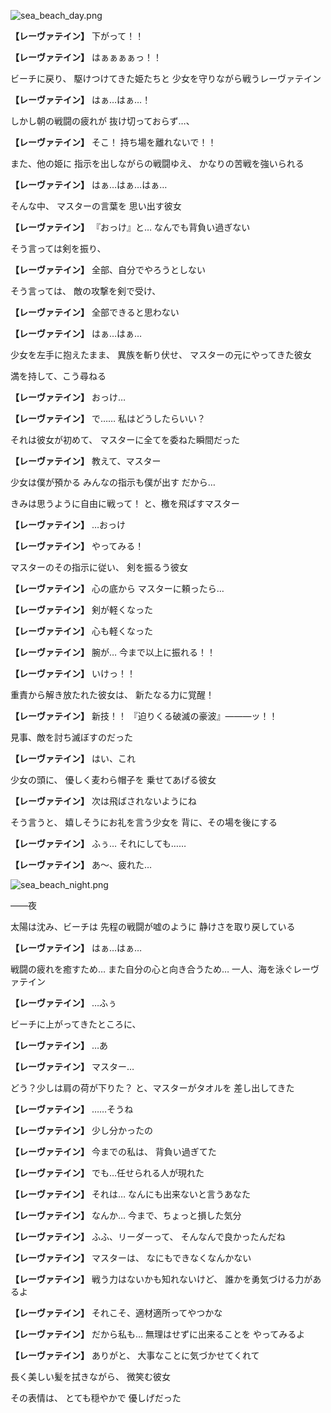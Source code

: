 
![sea_beach_day.png](../images/backgrounds/sea_beach_day.png)

**【レーヴァテイン】**
下がって！！

**【レーヴァテイン】**
はぁぁぁぁっ！！

ビーチに戻り、
駆けつけてきた姫たちと
少女を守りながら戦うレーヴァテイン

**【レーヴァテイン】**
はぁ…はぁ…！

しかし朝の戦闘の疲れが
抜け切っておらず…、

**【レーヴァテイン】**
そこ！
持ち場を離れないで！！

また、他の姫に
指示を出しながらの戦闘ゆえ、
かなりの苦戦を強いられる

**【レーヴァテイン】**
はぁ…はぁ…はぁ…

そんな中、
マスターの言葉を
思い出す彼女

**【レーヴァテイン】**
『おっけ』と…
なんでも背負い過ぎない

そう言っては剣を振り、

**【レーヴァテイン】**
全部、自分でやろうとしない

そう言っては、
敵の攻撃を剣で受け、

**【レーヴァテイン】**
全部できると思わない

**【レーヴァテイン】**
はぁ…はぁ…

少女を左手に抱えたまま、
異族を斬り伏せ、
マスターの元にやってきた彼女

満を持して、こう尋ねる

**【レーヴァテイン】**
おっけ…

**【レーヴァテイン】**
で……
私はどうしたらいい？

それは彼女が初めて、
マスターに全てを委ねた瞬間だった

**【レーヴァテイン】**
教えて、マスター

少女は僕が預かる
みんなの指示も僕が出す
だから…

きみは思うように自由に戦って！
と、檄を飛ばすマスター

**【レーヴァテイン】**
…おっけ

**【レーヴァテイン】**
やってみる！

マスターのその指示に従い、
剣を振るう彼女

**【レーヴァテイン】**
心の底から
マスターに頼ったら…

**【レーヴァテイン】**
剣が軽くなった

**【レーヴァテイン】**
心も軽くなった

**【レーヴァテイン】**
腕が…
今まで以上に振れる！！

**【レーヴァテイン】**
いけっ！！

重責から解き放たれた彼女は、
新たなる力に覚醒！

**【レーヴァテイン】**
新技！！
『迫りくる破滅の豪波』―――ッ！！

見事、敵を討ち滅ぼすのだった

**【レーヴァテイン】**
はい、これ

少女の頭に、
優しく麦わら帽子を
乗せてあげる彼女

**【レーヴァテイン】**
次は飛ばされないようにね

そう言うと、
嬉しそうにお礼を言う少女を
背に、その場を後にする

**【レーヴァテイン】**
ふぅ…
それにしても……

**【レーヴァテイン】**
あ～、疲れた…

![sea_beach_night.png](../images/backgrounds/sea_beach_night.png)

――夜

太陽は沈み、ビーチは
先程の戦闘が嘘のように
静けさを取り戻している

**【レーヴァテイン】**
はぁ…はぁ…

戦闘の疲れを癒すため…
また自分の心と向き合うため…
一人、海を泳ぐレーヴァテイン

**【レーヴァテイン】**
…ふぅ

ビーチに上がってきたところに、

**【レーヴァテイン】**
…あ

**【レーヴァテイン】**
マスター…

どう？少しは肩の荷が下りた？
と、マスターがタオルを
差し出してきた

**【レーヴァテイン】**
……そうね

**【レーヴァテイン】**
少し分かったの

**【レーヴァテイン】**
今までの私は、
背負い過ぎてた

**【レーヴァテイン】**
でも…任せられる人が現れた

**【レーヴァテイン】**
それは…
なんにも出来ないと言うあなた

**【レーヴァテイン】**
なんか…
今まで、ちょっと損した気分

**【レーヴァテイン】**
ふふ、リーダーって、
そんなんで良かったんだね

**【レーヴァテイン】**
マスターは、
なにもできなくなんかない

**【レーヴァテイン】**
戦う力はないかも知れないけど、
誰かを勇気づける力があるよ

**【レーヴァテイン】**
それこそ、適材適所ってやつかな

**【レーヴァテイン】**
だから私も…
無理はせずに出来ることを
やってみるよ

**【レーヴァテイン】**
ありがと、
大事なことに気づかせてくれて

長く美しい髪を拭きながら、
微笑む彼女

その表情は、
とても穏やかで
優しげだった
